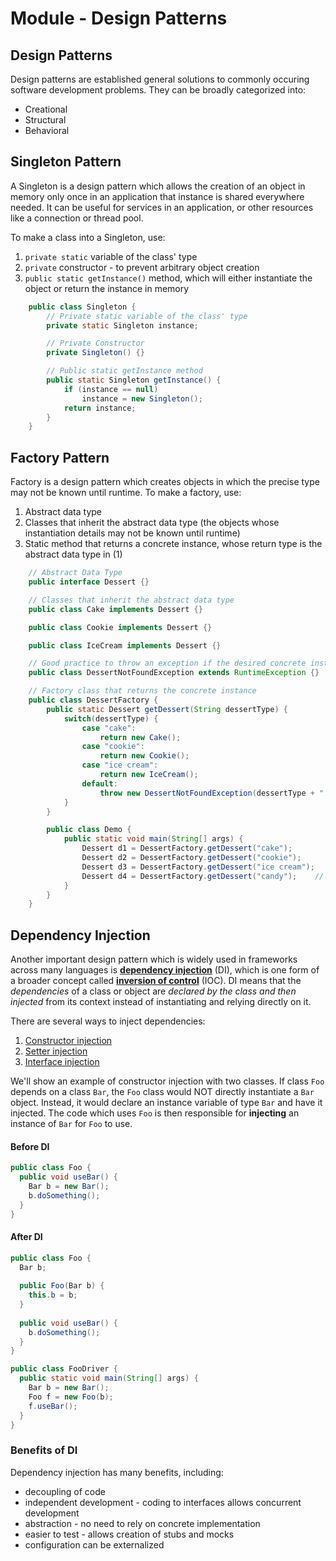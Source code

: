 # Module - Design Patterns

## Design Patterns
Design patterns are established general solutions to commonly occuring software development problems. They can be broadly categorized into:
* Creational
* Structural
* Behavioral

## Singleton Pattern
A Singleton is a design pattern which allows the creation of an object in memory only once in an application that instance is shared everywhere needed. It can be useful for services in an application, or other resources like a connection or thread pool.

To make a class into a Singleton, use:
1. `private static` variable of the class' type
2. `private` constructor - to prevent arbitrary object creation
3. `public static getInstance()` method, which will either instantiate the object or return the instance in memory
```java
    public class Singleton {
        // Private static variable of the class' type
        private static Singleton instance;

        // Private Constructor
        private Singleton() {}

        // Public static getInstance method
        public static Singleton getInstance() {
            if (instance == null) 
                instance = new Singleton();
            return instance;
        }
    }
```

## Factory Pattern
Factory is a design pattern which creates objects in which the precise type may not be known until runtime. To make a factory, use:
1. Abstract data type
2. Classes that inherit the abstract data type (the objects whose instantiation details may not be known until runtime)
3. Static method that returns a concrete instance, whose return type is the abstract data type in (1)
```java
    // Abstract Data Type
    public interface Dessert {}

    // Classes that inherit the abstract data type
    public class Cake implements Dessert {}

    public class Cookie implements Dessert {}

    public class IceCream implements Dessert {}

    // Good practice to throw an exception if the desired concrete instance is not found
    public class DessertNotFoundException extends RuntimeException {}

    // Factory class that returns the concrete instance
    public class DessertFactory {
        public static Dessert getDessert(String dessertType) {
            switch(dessertType) {
                case "cake":
                    return new Cake();
                case "cookie":
                    return new Cookie();
                case "ice cream":
                    return new IceCream();
                default:
                    throw new DessertNotFoundException(dessertType + " not found!");
            }
        }

        public class Demo {
            public static void main(String[] args) {
                Dessert d1 = DessertFactory.getDessert("cake");
                Dessert d2 = DessertFactory.getDessert("cookie");
                Dessert d3 = DessertFactory.getDessert("ice cream");
                Dessert d4 = DessertFactory.getDessert("candy");    // Throws DessertNotFoundException
            }
        }
    }
```

## Dependency Injection
Another important design pattern which is widely used in frameworks across many languages is [**dependency injection**](https://en.wikipedia.org/wiki/Dependency_injection#Setter_injection) (DI), which is one form of a broader concept called [**inversion of control**](https://en.wikipedia.org/wiki/Inversion_of_control) (IOC). DI means that the *dependencies* of a class or object are *declared by the class and then injected* from its context instead of instantiating and relying directly on it.

There are several ways to inject dependencies:
1. [Constructor injection](https://en.wikipedia.org/wiki/Dependency_injection#Constructor_injection)
2. [Setter injection](https://en.wikipedia.org/wiki/Dependency_injection#Setter_injection)
3. [Interface injection](https://en.wikipedia.org/wiki/Dependency_injection#Interface_injection)

We'll show an example of constructor injection with two classes. If class `Foo` depends on a class `Bar`, the `Foo` class would NOT directly instantiate a `Bar` object. Instead, it would declare an instance variable of type `Bar` and have it injected. The code which uses `Foo` is then responsible for **injecting** an instance of `Bar` for `Foo` to use.

#### Before DI
```java
public class Foo {
  public void useBar() {
    Bar b = new Bar();
	b.doSomething();
  }
}
```

#### After DI
```java
public class Foo {
  Bar b;
  
  public Foo(Bar b) {
    this.b = b;
  }
  
  public void useBar() {
    b.doSomething();
  }
}

public class FooDriver {
  public static void main(String[] args) {
    Bar b = new Bar();
	Foo f = new Foo(b);
	f.useBar();
  }
}
```

### Benefits of DI
Dependency injection has many benefits, including:
* decoupling of code
* independent development - coding to interfaces allows concurrent development
* abstraction - no need to rely on concrete implementation
* easier to test - allows creation of stubs and mocks
* configuration can be externalized
